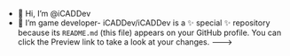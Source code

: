 - 👋 Hi, I’m @iCADDev
- 👀 I’m game developer-
iCADDev/iCADDev is a ✨ special ✨ repository because its `README.md` (this file) appears on your GitHub profile.
You can click the Preview link to take a look at your changes.
--->
